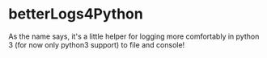 # betterLogs4Python
As the name says, it's a little helper for logging more comfortably in python 3 (for now only python3 support) to file and console!
